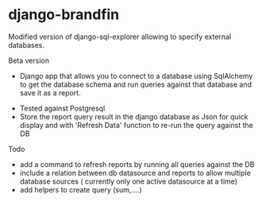 # django-brandfin
Modified version of django-sql-explorer allowing to specify external databases.

Beta version

* Django app that allows you to connect to a database using SqlAlchemy to get the database schema and run queries against that database and save it as a report.

- Tested against Postgresql
- Store the report query result in the django database as Json for quick display and with 'Refresh Data' function to re-run the query against the DB


Todo

- add a command to refresh reports by running all queries against the DB
- include a relation between db datasource and reports to allow multiple database sources ( currently only one active datasource at a time)
- add helpers to create query (sum,....)

